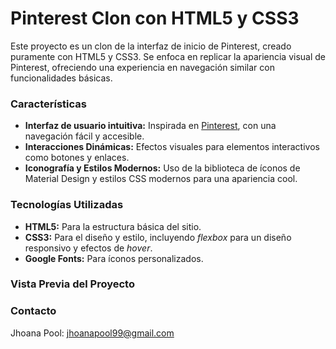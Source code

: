 # Pinterest Clon con HTML5 y CSS3

Este proyecto es un clon de la interfaz de inicio de Pinterest, creado puramente con HTML5 y CSS3. Se enfoca en replicar la apariencia visual de Pinterest, ofreciendo una experiencia en navegación similar con funcionalidades básicas.

### Características
+ **Interfaz de usuario intuitiva:** Inspirada en [Pinterest](https://www.pinterest.com.mx/), con una navegación fácil y accesible.
+ **Interacciones Dinámicas:** Efectos visuales para elementos interactivos como botones y enlaces.
+ **Iconografía y Estilos Modernos:** Uso de la biblioteca de íconos de Material Design y estilos CSS modernos para una apariencia cool.

### Tecnologías Utilizadas
+ **HTML5:** Para la estructura básica del sitio.
+ **CSS3:** Para el diseño y estilo, incluyendo _flexbox_ para un diseño responsivo y efectos de _hover_.
+ **Google Fonts:** Para íconos personalizados.

### Vista Previa del Proyecto

### Contacto
Jhoana Pool: jhoanapool99@gmail.com
